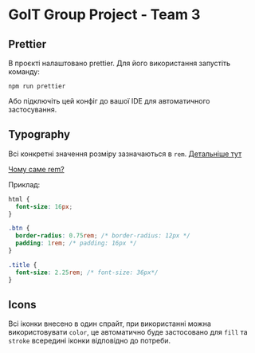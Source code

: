 # GoIT Group Project - Team 3

## Prettier

В проєкті налаштовано prettier.
Для його використання запустіть команду:

`npm run prettier`

Або підключіть цей конфіг до вашої IDE для автоматичного застосування.

## Typography

Всі конкретні значення розміру зазначаються в `rem`. [Детальніше тут](https://developer.mozilla.org/en-US/docs/Web/CSS/length)

[Чому саме rem?](https://austingil.com/px-or-rem-in-css/)

Приклад:

```css
html {
  font-size: 16px;
}

.btn {
  border-radius: 0.75rem; /* border-radius: 12px */
  padding: 1rem; /* padding: 16px */
}

.title {
  font-size: 2.25rem; /* font-size: 36px*/
}
```

## Icons

Всі іконки внесено в один спрайт, при використанні можна використовувати `color`, це автоматично буде застосовано для `fill` та `stroke` всередині іконки відповідно до потреби.
